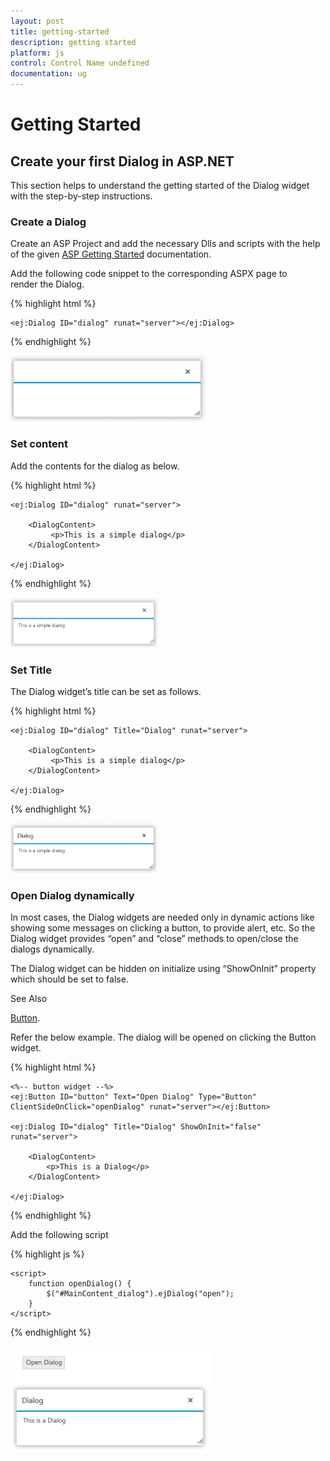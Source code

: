 ```yaml
---
layout: post
title: getting-started
description: getting started
platform: js
control: Control Name undefined
documentation: ug
---
```


# Getting Started

## Create your first Dialog in ASP.NET

This section helps to understand the getting started of the Dialog widget with the step-by-step instructions.

### Create a Dialog

Create an ASP Project and add the necessary Dlls and scripts with the help of the given [ASP Getting Started](http://help.syncfusion.com/aspnet/getting-started) documentation.

Add the following code snippet to the corresponding ASPX page to render the Dialog.

{% highlight html %}


    <ej:Dialog ID="dialog" runat="server"></ej:Dialog>


{% endhighlight %}



![Create Dialog](getting-started_images\getting-started_img1.png)

### Set content

Add the contents for the dialog as below.

{% highlight html %}


    <ej:Dialog ID="dialog" runat="server">

        <DialogContent>
             <p>This is a simple dialog</p>
        </DialogContent>

    </ej:Dialog>


{% endhighlight %}



![Add dialog content](getting-started_images\getting-started_img2.png)

### Set Title

The Dialog widget’s title can be set as follows.

{% highlight html %}


    <ej:Dialog ID="dialog" Title="Dialog" runat="server">

        <DialogContent>
             <p>This is a simple dialog</p>
        </DialogContent>

    </ej:Dialog>


{% endhighlight %}



![Set the title](getting-started_images\getting-started_img3.png)

### Open Dialog dynamically

In most cases, the Dialog widgets are needed only in dynamic actions like showing some messages on clicking a button, to provide alert, etc. So the Dialog widget provides “open” and “close” methods to open/close the dialogs dynamically.

The Dialog widget can be hidden on initialize using “ShowOnInit” property which should be set to false.

See Also 

[Button](http://help.syncfusion.com/aspnet/button/getting-started).

Refer the below example. The dialog will be opened on clicking the Button widget.

{% highlight html %}


    <%-- button widget --%>
    <ej:Button ID="button" Text="Open Dialog" Type="Button" ClientSideOnClick="openDialog" runat="server"></ej:Button>

    <ej:Dialog ID="dialog" Title="Dialog" ShowOnInit="false" runat="server">

        <DialogContent>
            <p>This is a Dialog</p>
        </DialogContent>

    </ej:Dialog>



{% endhighlight %}

Add the following script

{% highlight js %}


    <script>
        function openDialog() {
            $("#MainContent_dialog").ejDialog("open");
        }
    </script>



{% endhighlight %}



![Open-Dialog-dynamically](getting-started_images\getting-started_img4.png)

